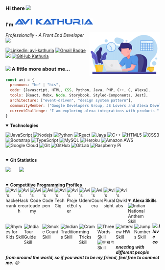 ### Hi there <img width="25px" src="https://reach.at/assets/images/waving-emoji.gif"/>
### I'm <img src="https://raw.githubusercontent.com/Kathuria/Kathuria/master/anmated-name.gif"/>
<img align='right' src="https://raw.githubusercontent.com/Kathuria/Kathuria/master/avatar.png" width="230">
<p><em>Professionally - A Front End Developer <img src="https://media.giphy.com/media/WUlplcMpOCEmTGBtBW/giphy.gif" width="30"> 
</em></p>

[![Linkedin: avi-kathuria](https://img.shields.io/badge/-avi%20kathuria-blue?style=plastic&logo=Linkedin&logoColor=white&link=https://www.linkedin.com/in/avi-kathuria-6b222763/)](https://www.linkedin.com/in/avi-kathuria-6b222763/)
[![Gmail Badge](https://img.shields.io/badge/-avikathuria21@gmail.com-c14438?style=plastic&logo=Gmail&logoColor=white&link=mailto:avikathuria21@gmail.com)](mailto:avikathuria21@gmail.com)
![](https://komarev.com/ghpvc/?username=Kathuria&color=green)
[![GitHub Kathuria](https://img.shields.io/github/followers/Kathuria?label=follow&style=social)](https://github.com/Kathuria)


### <img src="https://media.giphy.com/media/VgCDAzcKvsR6OM0uWg/giphy.gif" width="50"> A little more about me...  

```javascript
const avi = {
  pronouns: "he" | "his",
  code: [Javascript, HTML, CSS, Python, Java, PHP, C++, C, Alexa],
  tools: [React, Mobx, Node, Storybook, Styled-Components, Jest],
  architecture: ["event-driven", "design system pattern"],
  communityMember: ["Google Developers Group, JS Lovers and Alexa Developers"],
  currentChallenge: "I am exploring alexa integrations with products "
}
```
<details open>
<summary><b>Technologies</b></summary>

![JavaScript](https://img.shields.io/badge/-JavaScript-black?style=plastic&logo=javascript)
![Nodejs](https://img.shields.io/badge/-Nodejs-black?style=plastic&logo=Node.js)
![Python](https://img.shields.io/badge/-Python-black?style=plastic&logo=Python)
![React](https://img.shields.io/badge/-React-black?style=plastic&logo=react)
![Java](https://img.shields.io/badge/-java-E34A86?style=plastic&logo=java)
![C++](https://img.shields.io/badge/-C++-00599C?style=plastic&logo=c)
![HTML5](https://img.shields.io/badge/-HTML5-E34F26?style=plastic&logo=html5&logoColor=white)
![CSS3](https://img.shields.io/badge/-CSS3-1572B6?style=plastic&logo=css3)
![Bootstrap](https://img.shields.io/badge/-Bootstrap-563D7C?style=plastic&logo=bootstrap)
![TypeScript](https://img.shields.io/badge/-TypeScript-007ACC?style=plastic&logo=typescript)
![MySQL](https://img.shields.io/badge/-MySQL-black?style=plastic&logo=mysql)
![Heroku](https://img.shields.io/badge/-Heroku-430098?style=plastic&logo=heroku)
![Amazon AWS](https://img.shields.io/badge/Amazon%20AWS-232F3E?style=plastic&logo=amazon-aws)
![Google Cloud](https://img.shields.io/badge/Google%20Cloud-black?style=plastic&logo=google-cloud)
![Git](https://img.shields.io/badge/-Git-black?style=plastic&logo=git)
![GitHub](https://img.shields.io/badge/-GitHub-181717?style=plastic&logo=github)
![GitLab](https://img.shields.io/badge/-GitLab-FCA121?style=plastic&logo=gitlab)
![Raspberry Pi](https://img.shields.io/badge/-Raspberry%20Pi-C51A4A?style=plastic&logo=Raspberry-Pi)
</details>
<br />

<details open>
<summary><b>Git Statistics</b></summary>
<p align="left">
  <img height="170px" src="https://github-readme-stats.vercel.app/api?username=Kathuria&show_icons=true&include_all_commits=true&theme=buefy"/>
  &nbsp;&nbsp;&nbsp;&nbsp;&nbsp;
  <img src="https://github-readme-stats.vercel.app/api/top-langs/?username=Kathuria&layout=compact&theme=buefy"/>
</p>
</details>
<br />

<details open>
<summary><b>Competitive Programming Profiles</b></summary>
<a href="https://www.hackerrank.com/Kathuria" title='Hackerrank'>
    <img align="left" alt="Avi's hackerrank" width="40px" src="https://cdn.cutshort.io/public/companies/572b17e20aeee5dd0b12e94a/hackerrank-logo" />
</a>
<a href="http://www.hackerearth.com/@kathuria.avi" title='Hackerearth'>
    <img align="left" alt="Avi's Hackerearth" width="40px" src="https://media.cdn.gradconnection.com/uploads/8cda75b2-8384-47be-af0b-6c1d4314bc0a-HACKEREARTH_LOGO.png" />
</a>
<a href="https://www.codecademy.com/profiles/Kathuria" title='Codecademy'>
    <img align="left" alt="Avi's Codecademy" width="40px" src="https://alternative.me/media/256/codecademy-icon-kaifscwzqkl89ywi-c.png" />
</a>
<a href="https://codepen.io/avi_kathuria" title='Codepen'>
    <img align="left" alt="Avi's Codepen" width="40px" src="https://cdn.jsdelivr.net/npm/simple-icons@3.2.0/icons/codepen.svg" />
</a>
<a href="https://www.techgig.com/avi18" title='TechGig'>
    <img align="left" alt="Avi's TechGig" width="40px" src="https://is2-ssl.mzstatic.com/image/thumb/Purple118/v4/82/44/9a/82449a69-2661-df27-4cef-82a0f668fdc4/source/256x256bb.jpg" />
</a>   
<a href="https://projecteuler.net/progress" title='ProjectEuler'>
    <img align="left" alt="Avi's ProjectEuler" width="40px" src="https://nl.mathworks.com/images/responsive/supporting/matlabcentral/cody/badges/project_euler.png" />
</a>    
<a href="https://sapient.udemy.com/user/avi-kathuria/" title='Udemy'>
    <img align="left" alt="Avi's Udemy" width="40px" src="https://cdn.worldvectorlogo.com/logos/udemy-1.svg" />
</a>    
<a href="https://www.coursera.org/user/e772ef4969c9d33f567c951ad217e3fb" title='Coursera'>
    <img align="left" alt="Avi's Coursera" width="40px" src="https://ucarecdn.com/e483b814-5ca9-4784-95b8-be011000c26e/-/format/jpeg/-/progressive/yes/-/preview/480x480/" />
</a>
<a href="https://app.pluralsight.com/profile/avi-kathuria" title='Pluralsight'>
    <img align="left" alt="Avi's Pluralsight" width="40px" src="https://user-images.githubusercontent.com/4683221/34775011-89bb46c2-f609-11e7-8bd1-d7a70d2277fd.jpg" />
</a>  
<a href="https://www.qwiklabs.com/public_profiles/ac8e6bd3-ce5a-40ae-b2fa-032e44e1b5e5" title='Qwiklabs'>
    <img align="left" alt="Avi's Qwiklabs" width="40px" src="https://www.qwiklabs.com/qwiklabs_logo_900x887.png" />
</a>    
</details>
<br /> <br />

<details open>
<summary><b>Alexa Skills</b></summary>
<a href="https://www.amazon.in/Kathuria-Indian-National-Anthem/dp/B077GSNST1" title='Indian National Anthem'>
    <img align="left" alt="Indian National Anthem Skill" width="60px" src="https://images-na.ssl-images-amazon.com/images/I/71FNomBSzKL.png" />
</a>
<a href="https://www.amazon.in/Kathuria-Rhymes-for-Kids/dp/B0796D42N4" title='Rhymes for Kids'>
    <img align="left" alt="Rhymes for Kids Skill" width="60px" src="https://images-na.ssl-images-amazon.com/images/I/71j8Olevq-L.png" />
</a>
<a href="https://www.amazon.in/Kathuria-India-Tour-Guide/dp/B07C1CH2PV" title='India Tour Guide'>
    <img align="left" alt="India Tour Guide Skill" width="60px" src="https://images-na.ssl-images-amazon.com/images/I/810MeOUV7rL.png" />
</a>
<a href="https://www.amazon.in/Kathuria-Smoke-Count/dp/B07CKHTG1P" title='Smoke Count'>
    <img align="left" alt="Smoke Count Skill" width="60px" src="https://images-na.ssl-images-amazon.com/images/I/61rMNIU15nL.png" />
</a>
<a href="https://www.amazon.in/Kathuria-Indian-Traditions/dp/B07HLYQ74P" title='Indian Traditions'>
    <img align="left" alt="Indian Traditions Skill" width="60px" src="https://images-na.ssl-images-amazon.com/images/I/71RWvDjxz0L.png" />
</a>   
<a href="https://www.amazon.in/Kathuria-Cramming-Tricks/dp/B07JMH2C73" title='Cramming Tricks'>
    <img align="left" alt="Cramming Tricks Skill" width="60px" src="https://images-na.ssl-images-amazon.com/images/I/71efn6edNnL.png" />
</a>  
<a href="https://www.amazon.in/Kathuria-Three-Words/dp/B07JN1R5M6" title='Three Words'>
    <img align="left" alt="Three Words Skill" width="60px" src="https://images-na.ssl-images-amazon.com/images/I/716BWFwT6PL.png" />
</a>    
<a href="https://www.amazon.in/Kathuria-Interview-HW/dp/B07JNDCMVY" title='Interview HW'>
    <img align="left" alt="Interview HW Skill" width="60px" src="https://images-na.ssl-images-amazon.com/images/I/61QAWGJsmsL.png" />
</a>
<a href="https://www.amazon.in/Kathuria-Jump-Numbers/dp/B07RT4D52S" title='Jump Numbers'>
    <img align="left" alt="Jump Numbers Skill" width="60px" src="https://images-na.ssl-images-amazon.com/images/I/71MD24dGUwL.png" />
</a>  
<a href="https://www.amazon.in/Kathuria-b-c/dp/B07WSPV1NW" title='क ख ग'>
    <img align="left" alt="क ख ग Skill" width="60px" src="https://images-na.ssl-images-amazon.com/images/I/812fTlVZMSL.png" />
</a>   
</details>
<br /> <br /> <br />

<!-- Feel free to reach out and introduce yourself :D-->
<img src="https://media.giphy.com/media/LnQjpWaON8nhr21vNW/giphy.gif" width="60"> <em><b>I love connecting with different people from around the world, so if you want to be my friend, feel free to connect me.</b> 😊</em>

<!--The End, special thanks to all the wonderful people who made the GitHub profile readme stats/workflows to make my profile look fabulously dynamic ❤️-->

